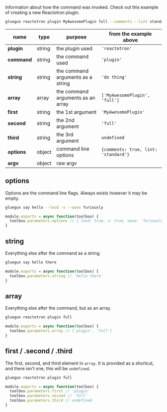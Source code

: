 Information about how the command was invoked. Check out this example of creating a new Reactotron plugin.

```sh
gluegun reactotron plugin MyAwesomePlugin full --comments --lint standard
```

| name        | type   | purpose                           | from the example above               |
| ----------- | ------ | --------------------------------- | ------------------------------------ |
| **plugin**  | string | the plugin used                   | `'reactotron'`                       |
| **command** | string | the command used                  | `'plugin'`                           |
| **string**  | string | the command arguments as a string | `'do thing'`                         |
| **array**   | array  | the command arguments as an array | `['MyAwesomePlugin', 'full']`        |
| **first**   | string | the 1st argument                  | `'MyAwesomePlugin'`                  |
| **second**  | string | the 2nd argument                  | `'full'`                             |
| **third**   | string | the 3rd argument                  | `undefined`                          |
| **options** | object | command line options              | `{comments: true, lint: 'standard'}` |
| **argv**    | object | raw argv                          |                                      |

## options

Options are the command line flags. Always exists however it may be empty.

```sh
gluegun say hello --loud -v --wave furiously
```

```js
module.exports = async function(toolbox) {
  toolbox.parameters.options // { loud: true, v: true, wave: 'furiously' }
}
```

## string

Everything else after the command as a string.

```sh
gluegun say hello there
```

```js
module.exports = async function(toolbox) {
  toolbox.parameters.string // 'hello there'
}
```

## array

Everything else after the command, but as an array.

```sh
gluegun reactotron plugin full
```

```js
module.exports = async function(toolbox) {
  toolbox.parameters.array // ['plugin', 'full']
}
```

## first / .second / .third

The first, second, and third element in `array`. It is provided as a shortcut, and there isn't one,
this will be `undefined`.

```sh
gluegun reactotron plugin full
```

```js
module.exports = async function(toolbox) {
  toolbox.parameters.first // 'plugin'
  toolbox.parameters.second // 'full'
  toolbox.parameters.third // undefined
}
```
